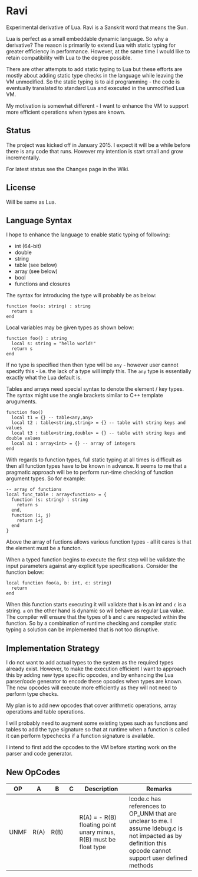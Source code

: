 Ravi
====

Experimental derivative of Lua. Ravi is a Sanskrit word that means the Sun.

Lua is perfect as a small embeddable dynamic language. So why a derivative? The reason is primarily to extend Lua with static typing for greater efficiency in performance. However, at the same time I would like to retain compatibility with Lua to the degree possible.

There are other attempts to add static typing to Lua but these efforts are mostly about adding static type checks in the language while leaving the VM unmodified. So the static typing is to aid programming - the code is eventually translated to standard Lua and executed in the unmodified Lua VM.

My motivation is somewhat different - I want to enhance the VM to support more efficient operations when types are known. 

Status
------
The project was kicked off in January 2015. I expect it will be a while before there is any code that runs. However my intention is start small and grow incrementally.

For latest status see the Changes page in the Wiki.

License
-------
Will be same as Lua.

Language Syntax
---------------
I hope to enhance the language to enable static typing of following:
* int (64-bit)
* double
* string
* table (see below)
* array (see below)
* bool 
* functions and closures

The syntax for introducing the type will probably be as below:
```
function foo(s: string) : string
  return s
end
```

Local variables may be given types as shown below:
```
function foo() : string
  local s: string = "hello world!"
  return s
end
```

If no type is specified then then type will be `any` - however user cannot specify this - i.e. the lack of a type will imply this. The `any` type is essentially exactly what the Lua default is.

Tables and arrays need special syntax to denote the element / key types. The syntax might use the angle brackets similar to C++ template aruguments.

```
function foo() 
  local t1 = {} -- table<any,any>
  local t2 : table<string,string> = {} -- table with string keys and values
  local t3 : table<string,double> = {} -- table with string keys and double values
  local a1 : array<int> = {} -- array of integers
end
```

With regards to function types, full static typing at all times is difficult as then all function types have to be known in advance. It seems to me that a pragmatic approach will be to perform run-time checking of function argument types. So for example:

```
-- array of functions
local func_table : array<function> = {
  function (s: string) : string 
    return s 
  end,
  function (i, j) 
    return i+j 
  end
}
```
Above the array of fuctions allows various function types - all it cares is that the element must be a functon.

When a typed function begins to execute the first step will be validate the input parameters against any explicit type specifications. Consider the function below:

```
local function foo(a, b: int, c: string)
  return
end
```
When this function starts executing it will validate that `b` is an int and `c` is a string. `a` on the other hand is dynamic so wil behave as regular Lua value. The compiler will ensure that the types of `b` and `c` are respected within the function. So by a combination of runtime checking and compiler static typing a solution can be implemented that is not too disruptive.

Implementation Strategy
-----------------------
I do not want to add actual types to the system as the required types already exist. However, to make the execution efficient I want to approach this by adding new type specific opcodes, and by enhancing the Lua parser/code generator to encode these opcodes when types are known. The new opcodes will execute more efficiently as they will not need to perform type checks.

My plan is to add new opcodes that cover arithmetic operations, array operations and table operations.

I will probably need to augment some existing types such as functions and tables to add the type signature so that at runtime when a function is called it can perform typechecks if a function signature is available.

I intend to first add the opcodes to the VM before starting work on the parser and code generator.

New OpCodes
-----------

OP           |  A    | B    | C    |  Description                 | Remarks
-------------|-------|------|------|------------------------------|---------------------------------------
UNMF         |  R(A) | R(B) |      | R(A) = - R(B) floating point unary minus, R(B) must be float type | lcode.c has references to OP_UNM that are unclear to me. I assume ldebug.c is not impacted as by definition this opcode cannot support user defined methods
             


